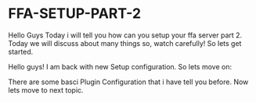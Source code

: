 # FFA-SETUP-PART-2
Hello Guys Today i will tell you how can you setup your ffa server part 2. Today we will discuss about many things so, watch carefully! So lets get started. 

Hello guys! I am back with new Setup configuration. So lets move on:

There are some basci Plugin Configuration that i have tell you before. Now lets move to next topic.